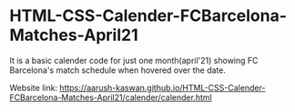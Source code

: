 # HTML-CSS-Calender-FCBarcelona-Matches-April21
It is a basic calender code for just one month(april'21) showing FC Barcelona's match schedule when hovered over the date.

Website link:
https://aarush-kaswan.github.io/HTML-CSS-Calender-FCBarcelona-Matches-April21/calender/calender.html
